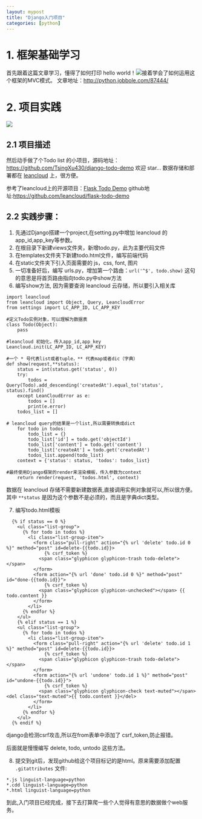 ```yaml
---
layout: mypost
title: "Django入门项目"
categories: [python]
--- 
```


# 1. 框架基础学习
首先跟着这篇文章学习，懂得了如何打印 hello world！![](https://upload-images.jianshu.io/upload_images/2376873-d3a5e96a6546490a.png?imageMogr2/auto-orient/strip%7CimageView2/2/w/1240)接着学会了如何运用这个框架的MVC模式。
文章地址：http://python.jobbole.com/87444/

# 2. 项目实践

![](https://upload-images.jianshu.io/upload_images/2376873-ccb4803c72883feb.png?imageMogr2/auto-orient/strip%7CimageView2/2/w/1240)

## 2.1 项目描述

 然后动手做了个Todo list 的小项目，源码地址：https://github.com/TsingXu430/django-todo-demo
欢迎 star...
数据存储和部署都在 [leancloud](https://leancloud.cn/docs/leanengine_webhosting_guide-python.html) 上，很方便。

参考了leancloud上的开源项目：[Flask Todo Demo](https://leancloud.cn/docs/demo.html#/python)
github地址:https://github.com/leancloud/flask-todo-demo

## 2.2 实践步骤：

1. 先通过Django搭建一个project,在setting.py中增加 leancloud 的app_id,app_key等参数。
2. 在根目录下新建views文件夹，新增todo.py，此为主要代码文件
3. 在templates文件夹下新建todo.html文件，编写前端代码
4. 在static文件夹下引入页面需要的 js，css, font, 图片
5. 一切准备好后，编写 urls.py，增加第一个路由：``` url('^$', todo.show) ```
这句的意思是将首页路由指向todo.py中show方法
6. 编写show方法, 因为需要查询 leancloud 云存储，所以要引入相关库

```
import leancloud
from leancloud import Object, Query, LeancloudError
from settings import LC_APP_ID, LC_APP_KEY

#定义Todo实例对象，可以理解为数据表
class Todo(Object):
    pass

#leancloud 初始化，传入app_id,app_key
Leancloud.init(LC_APP_ID, LC_APP_KEY)  

#一个 * 号代表list或者tuple，** 代表map或者dic（字典）
def show(request,**status):
    status = int(status.get('status', 0))
    try:
        todos = Query(Todo).add_descending('createdAt').equal_to('status', status).find()
    except LeanCloudError as e:
        todos = []
        print(e.error)
    todos_list = []

# leancloud query的结果是一个list,所以需要转换成dict
    for todo in todos:
        todo_list = {}
        todo_list['id'] = todo.get('objectId')
        todo_list['content'] = todo.get('content')
        todo_list['createAt'] = todo.get('createdAt')
        todos_list.append(todo_list)
    context = {'status': status, 'todos': todos_list}

#最终使用Django框架的render来渲染模板，传入参数为context
    return render(request, 'todos.html', context)
```

数据在 leancloud 存储不需要新建数据表,直接调用实例对象就可以,所以很方便。
其中 ``` **status ``` 是因为这个参数不是必须的，而且是字典dict类型。


7. 编写todo.html模板

```
  {% if status == 0 %}
    <ul class="list-group">
      {% for todo in todos %}
        <li class="list-group-item">
          <form class="pull-right" action="{% url 'delete' todo.id 0 %}" method="post" id=delete-{{todo.id}}>
              {% csrf_token %}
            <span class="glyphicon glyphicon-trash todo-delete"></span>
          </form>
          <form action="{% url 'done' todo.id 0 %}" method="post" id="done-{{todo.id}}">
              {% csrf_token %}
            <span class="glyphicon glyphicon-unchecked"></span> {{ todo.content }}
          </form>
        </li>
      {% endfor %}
    </ul>
    {% elif status == 1 %}
    <ul class="list-group">
      {% for todo in todos %}
        <li class="list-group-item">
          <form class="pull-right" action="{% url 'delete' todo.id 1 %}" method="post" id=delete-{{todo.id}}>
              {% csrf_token %}
            <span class="glyphicon glyphicon-trash todo-delete"></span>
          </form>
          <form action="{% url 'undone' todo.id 1 %}" method="post" id="undone-{{todo.id}}">
              {% csrf_token %}
            <span class="glyphicon glyphicon-check text-muted"></span> <del class="text-muted">{{ todo.content }}</del>
          </form>
        </li>
      {% endfor %}
    </ul>
  {% endif %}

```

django会检测csrf攻击,所以在from表单中添加了 csrf_token,防止报错。

后面就是慢慢编写 delete, todo, untodo 这些方法。

8. 提交到git后，发现github给这个项目标记的是html。原来需要添加配置 `.gitattributes` 文件:

```
*.js linguist-language=python
*.cdd linguist-language=python
*.html linguist-language=python
```

到此,入门项目已经完成，接下去打算爬一些个人觉得有意思的数据做个web服务。


